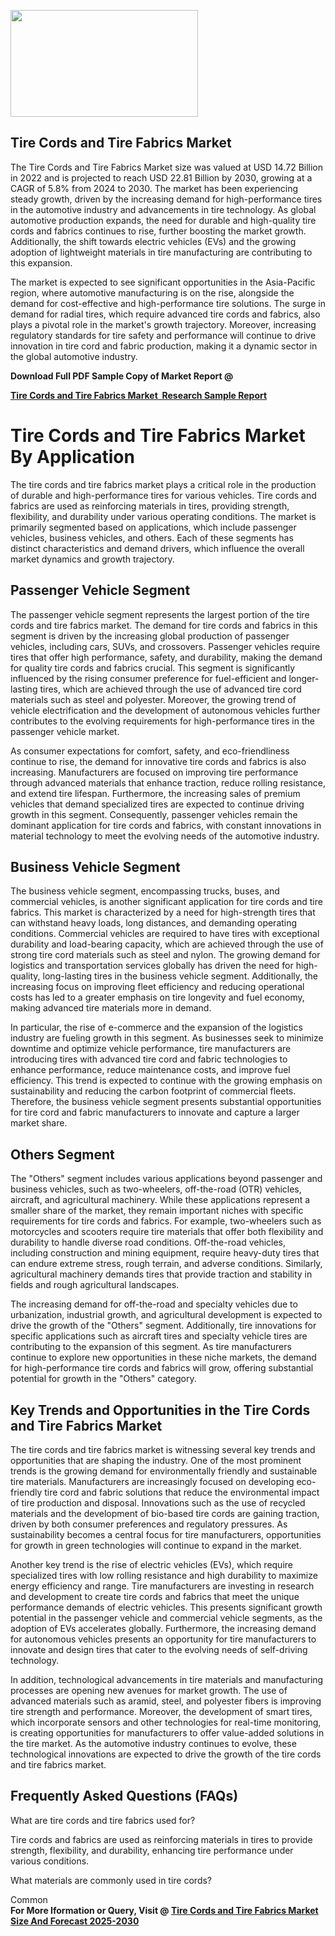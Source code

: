 <p><img class="alignnone size-medium wp-image-20088" src="https://ffe5etoiles.com/wp-content/uploads/2024/12/MST1-300x171.png" alt="" width="300" height="171" /></p><p> <h2>Tire Cords and Tire Fabrics Market </h2><p>The Tire Cords and Tire Fabrics Market size was valued at USD 14.72 Billion in 2022 and is projected to reach USD 22.81 Billion by 2030, growing at a CAGR of 5.8% from 2024 to 2030. The market has been experiencing steady growth, driven by the increasing demand for high-performance tires in the automotive industry and advancements in tire technology. As global automotive production expands, the need for durable and high-quality tire cords and fabrics continues to rise, further boosting the market growth. Additionally, the shift towards electric vehicles (EVs) and the growing adoption of lightweight materials in tire manufacturing are contributing to this expansion.</p><p>The market is expected to see significant opportunities in the Asia-Pacific region, where automotive manufacturing is on the rise, alongside the demand for cost-effective and high-performance tire solutions. The surge in demand for radial tires, which require advanced tire cords and fabrics, also plays a pivotal role in the market's growth trajectory. Moreover, increasing regulatory standards for tire safety and performance will continue to drive innovation in tire cord and fabric production, making it a dynamic sector in the global automotive industry.</p></p><p><strong>Download Full PDF Sample Copy of Market Report @</strong></p><p><strong><a href="https://www.verifiedmarketreports.com/download-sample/?rid=256374&utm_source=Sites-google&utm_medium=265" target="_blank">Tire Cords and Tire Fabrics Market &nbsp;Research Sample Report</a></strong></p><p><h1>Tire Cords and Tire Fabrics Market By Application</h1><p>The tire cords and tire fabrics market plays a critical role in the production of durable and high-performance tires for various vehicles. Tire cords and fabrics are used as reinforcing materials in tires, providing strength, flexibility, and durability under various operating conditions. The market is primarily segmented based on applications, which include passenger vehicles, business vehicles, and others. Each of these segments has distinct characteristics and demand drivers, which influence the overall market dynamics and growth trajectory.</p><h2>Passenger Vehicle Segment</h2><p>The passenger vehicle segment represents the largest portion of the tire cords and tire fabrics market. The demand for tire cords and fabrics in this segment is driven by the increasing global production of passenger vehicles, including cars, SUVs, and crossovers. Passenger vehicles require tires that offer high performance, safety, and durability, making the demand for quality tire cords and fabrics crucial. This segment is significantly influenced by the rising consumer preference for fuel-efficient and longer-lasting tires, which are achieved through the use of advanced tire cord materials such as steel and polyester. Moreover, the growing trend of vehicle electrification and the development of autonomous vehicles further contributes to the evolving requirements for high-performance tires in the passenger vehicle market.</p><p>As consumer expectations for comfort, safety, and eco-friendliness continue to rise, the demand for innovative tire cords and fabrics is also increasing. Manufacturers are focused on improving tire performance through advanced materials that enhance traction, reduce rolling resistance, and extend tire lifespan. Furthermore, the increasing sales of premium vehicles that demand specialized tires are expected to continue driving growth in this segment. Consequently, passenger vehicles remain the dominant application for tire cords and fabrics, with constant innovations in material technology to meet the evolving needs of the automotive industry.</p><h2>Business Vehicle Segment</h2><p>The business vehicle segment, encompassing trucks, buses, and commercial vehicles, is another significant application for tire cords and tire fabrics. This market is characterized by a need for high-strength tires that can withstand heavy loads, long distances, and demanding operating conditions. Commercial vehicles are required to have tires with exceptional durability and load-bearing capacity, which are achieved through the use of strong tire cord materials such as steel and nylon. The growing demand for logistics and transportation services globally has driven the need for high-quality, long-lasting tires in the business vehicle segment. Additionally, the increasing focus on improving fleet efficiency and reducing operational costs has led to a greater emphasis on tire longevity and fuel economy, making advanced tire materials more in demand.</p><p>In particular, the rise of e-commerce and the expansion of the logistics industry are fueling growth in this segment. As businesses seek to minimize downtime and optimize vehicle performance, tire manufacturers are introducing tires with advanced tire cord and fabric technologies to enhance performance, reduce maintenance costs, and improve fuel efficiency. This trend is expected to continue with the growing emphasis on sustainability and reducing the carbon footprint of commercial fleets. Therefore, the business vehicle segment presents substantial opportunities for tire cord and fabric manufacturers to innovate and capture a larger market share.</p><h2>Others Segment</h2><p>The "Others" segment includes various applications beyond passenger and business vehicles, such as two-wheelers, off-the-road (OTR) vehicles, aircraft, and agricultural machinery. While these applications represent a smaller share of the market, they remain important niches with specific requirements for tire cords and fabrics. For example, two-wheelers such as motorcycles and scooters require tire materials that offer both flexibility and durability to handle diverse road conditions. Off-the-road vehicles, including construction and mining equipment, require heavy-duty tires that can endure extreme stress, rough terrain, and adverse conditions. Similarly, agricultural machinery demands tires that provide traction and stability in fields and rough agricultural landscapes.</p><p>The increasing demand for off-the-road and specialty vehicles due to urbanization, industrial growth, and agricultural development is expected to drive the growth of the "Others" segment. Additionally, tire innovations for specific applications such as aircraft tires and specialty vehicle tires are contributing to the expansion of this segment. As tire manufacturers continue to explore new opportunities in these niche markets, the demand for high-performance tire cords and fabrics will grow, offering substantial potential for growth in the "Others" category.</p><h2>Key Trends and Opportunities in the Tire Cords and Tire Fabrics Market</h2><p>The tire cords and tire fabrics market is witnessing several key trends and opportunities that are shaping the industry. One of the most prominent trends is the growing demand for environmentally friendly and sustainable tire materials. Manufacturers are increasingly focused on developing eco-friendly tire cord and fabric solutions that reduce the environmental impact of tire production and disposal. Innovations such as the use of recycled materials and the development of bio-based tire cords are gaining traction, driven by both consumer preferences and regulatory pressures. As sustainability becomes a central focus for tire manufacturers, opportunities for growth in green technologies will continue to expand in the market.</p><p>Another key trend is the rise of electric vehicles (EVs), which require specialized tires with low rolling resistance and high durability to maximize energy efficiency and range. Tire manufacturers are investing in research and development to create tire cords and fabrics that meet the unique performance demands of electric vehicles. This presents significant growth potential in the passenger vehicle and commercial vehicle segments, as the adoption of EVs accelerates globally. Furthermore, the increasing demand for autonomous vehicles presents an opportunity for tire manufacturers to innovate and design tires that cater to the evolving needs of self-driving technology.</p><p>In addition, technological advancements in tire materials and manufacturing processes are opening new avenues for market growth. The use of advanced materials such as aramid, steel, and polyester fibers is improving tire strength and performance. Moreover, the development of smart tires, which incorporate sensors and other technologies for real-time monitoring, is creating opportunities for manufacturers to offer value-added solutions in the tire market. As the automotive industry continues to evolve, these technological innovations are expected to drive the growth of the tire cords and tire fabrics market.</p><h2>Frequently Asked Questions (FAQs)</h2><p>What are tire cords and tire fabrics used for?</p><p>Tire cords and fabrics are used as reinforcing materials in tires to provide strength, flexibility, and durability, enhancing tire performance under various conditions.</p><p>What materials are commonly used in tire cords?</p><p>Common <strong><br />For More Iformation or Query, Visit @ <a href="https://www.verifiedmarketreports.com/product/tire-cords-and-tire-fabrics-market/" target="_blank">Tire Cords and Tire Fabrics Market Size And Forecast 2025-2030</a></strong></p>
